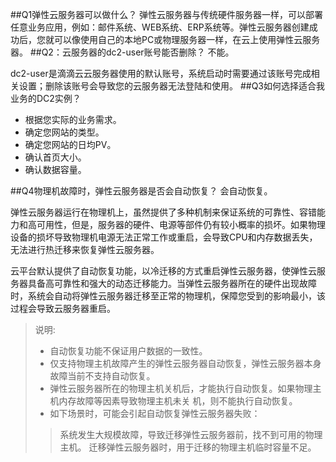 ##Q1弹性云服务器可以做什么？
弹性云服务器与传统硬件服务器一样，可以部署任意业务应用，例如：邮件系统、WEB系统、ERP系统等。弹性云服务器创建成功后，您就可以像使用自己的本地PC或物理服务器一样，在云上使用弹性云服务器。
##Q2：云服务器的dc2-user账号能否删除？
不能。

dc2-user是滴滴云云服务器使用的默认账号，系统启动时需要通过该账号完成相关设置；删除该账号会导致您的云服务器无法登陆和使用。
##Q3如何选择适合我业务的DC2实例？
- 根据您实际的业务需求。
- 确定您网站的类型。
- 确定您网站的日均PV。
- 确认首页大小。
- 确认数据容量。

##Q4物理机故障时，弹性云服务器是否会自动恢复？
会自动恢复。

弹性云服务器运行在物理机上，虽然提供了多种机制来保证系统的可靠性、容错能力和高可用性，但是，服务器的硬件、电源等部件仍有较小概率的损坏。如果物理设备的损坏导致物理机电源无法正常工作或重启，会导致CPU和内存数据丢失，无法进行热迁移来恢复弹性云服务器。

云平台默认提供了自动恢复功能，以冷迁移的方式重启弹性云服务器，使弹性云服务器具备高可靠性和强大的动态迁移能力。当弹性云服务器所在的硬件出现故障时，系统会自动将弹性云服务器迁移至正常的物理机，保障您受到的影响最小，该过程会导致云服务器重启。

> 说明:
>
> * 自动恢复功能不保证用户数据的一致性。
> * 仅支持物理主机故障产生的弹性云服务器自动恢复，弹性云服务器本身故障当前不支持自动恢复。
> * 弹性云服务器所在的物理主机关机后，才能执行自动恢复。如果物理主机内存故障等因素导致物理主机未关  机，则不能执行自动恢复。
> * 如下场景时，可能会引起自动恢复弹性云服务器失败：
>> 系统发生大规模故障，导致迁移弹性云服务器前，找不到可用的物理主机。
>> 迁移弹性云服务器时，用于迁移的物理主机临时容量不足。	
